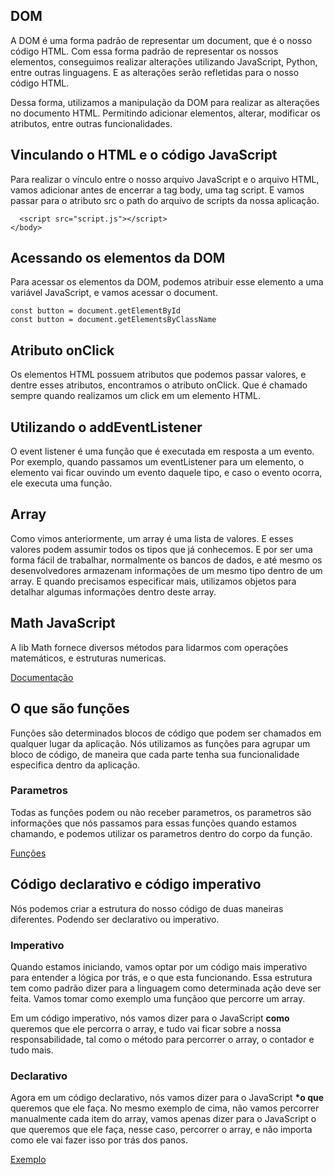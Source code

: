 ## DOM

A DOM é uma forma padrão de representar um document, que é o nosso código HTML. Com essa forma padrão de representar os nossos elementos, conseguimos realizar alterações utilizando JavaScript, Python, entre outras linguagens. E as alterações serão refletidas para o nosso código HTML.

Dessa forma, utilizamos a manipulação da DOM para realizar as alterações no documento HTML. Permitindo adicionar elementos, alterar, modificar os atributos, entre outras funcionalidades.

## Vinculando o HTML e o código JavaScript

Para realizar o vínculo entre o nosso arquivo JavaScript e o arquivo HTML, vamos adicionar antes de encerrar a tag body, uma tag script. E vamos passar para o atributo src o path do arquivo de scripts da nossa aplicação.

```
  <script src="script.js"></script>
</body>
```

## Acessando os elementos da DOM

Para acessar os elementos da DOM, podemos atribuir esse elemento a uma variável JavaScript, e vamos acessar o document.

```
const button = document.getElementById
const button = document.getElementsByClassName
```

## Atributo onClick

Os elementos HTML possuem atributos que podemos passar valores, e dentre esses atributos, encontramos o atributo onClick. Que é chamado sempre quando realizamos um click em um elemento HTML.

## Utilizando o addEventListener

O event listener é uma função que é executada em resposta a um evento. Por exemplo, quando passamos um eventListener para um elemento, o elemento vai ficar ouvindo um evento daquele tipo, e caso o evento ocorra, ele executa uma função.

## Array

Como vimos anteriormente, um array é uma lista de valores. E esses valores podem assumir todos os tipos que já conhecemos. E por ser uma forma fácil de trabalhar, normalmente os bancos de dados, e até mesmo os desenvolvedores armazenam informações de um mesmo tipo dentro de um array. E quando precisamos especificar mais, utilizamos objetos para detalhar algumas informações dentro deste array.

## Math JavaScript

A lib Math fornece diversos métodos para lidarmos com operações matemáticos, e estruturas numericas.

[Documentação](https://developer.mozilla.org/en-US/docs/Web/JavaScript/Reference/Global_Objects/Math)

## O que são funções

Funções são determinados blocos de código que podem ser chamados em qualquer lugar da aplicação. Nós utilizamos as funções para agrupar um bloco de código, de maneira que cada parte tenha sua funcionalidade especifica dentro da aplicação.

### Parametros

Todas as funções podem ou não receber parametros, os parametros são informações que nós passamos para essas funções quando estamos chamando, e podemos utilizar os parametros dentro do corpo da função.

[Funções](https://developer.mozilla.org/pt-BR/docs/Web/JavaScript/Guide/Functions)

## Código declarativo e código imperativo

Nós podemos criar a estrutura do nosso código de duas maneiras diferentes. Podendo ser declarativo ou imperativo.

### Imperativo

Quando estamos iniciando, vamos optar por um código mais imperativo para entender a lógica por trás, e o que esta funcionando. Essa estrutura tem como padrão dizer para a linguagem como determinada ação deve ser feita. Vamos tomar como exemplo uma funçãoo que percorre um array.

Em um código imperativo, nós vamos dizer para o JavaScript **como** queremos que ele percorra o array, e tudo vai ficar sobre a nossa responsabilidade, tal como o método para percorrer o array, o contador e tudo mais.

### Declarativo

Agora em um código declarativo, nós vamos dizer para o JavaScript **\*o que** queremos que ele faça. No mesmo exemplo de cima, não vamos percorrer manualmente cada item do array, vamos apenas dizer para o JavaScript o que queremos que ele faça, nesse caso, percorrer o array, e não importa como ele vai fazer isso por trás dos panos.

[Exemplo](https://blog.matheuscastiglioni.com.br/programacao-imperativa-x-declarativa/)
